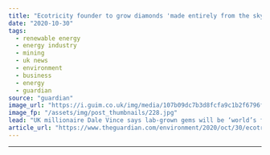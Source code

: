 ```yaml
---
title: "Ecotricity founder to grow diamonds 'made entirely from the sky'"
date: "2020-10-30"
tags: 
  - renewable energy
  - energy industry
  - mining
  - uk news
  - environment
  - business
  - energy
  - guardian
source: "guardian"
image_url: "https://i.guim.co.uk/img/media/107b09dc7b3d8fcfa9c1b2f6796f9326ccf1f633/0_10_3500_2101/master/3500.jpg?width=460&quality=85&auto=format&fit=max&s=ad3eb1fe03565b9b68db0ef29d2337eb"
image_fp: "/assets/img/post_thumbnails/228.jpg"
lead: "UK millionaire Dale Vince says lab-grown gems will be ‘world’s first zero-impact’ diamondsA British multi-millionaire and environmentalist has set out plans to create thousands of carats of carbon-negative, laboratory-grown diamonds every year “made ..."
article_url: "https://www.theguardian.com/environment/2020/oct/30/ecotricity-founder-to-grow-diamonds-made-entirely-from-the-sky"
---
```


---
